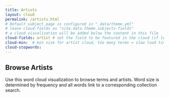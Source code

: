 ```yaml
---
title: Artists
layout: cloud
permalink: /artists.html
# Default subject page is configured in "_data/theme.yml"
# leave cloud-fields as "site.data.theme.subjects-fields"
# a cloud visualization will be added below the content in this file
cloud-fields: artist # set the field to be featured in the cloud (if left blank, none will be generated)
cloud-min:  # min size for artist cloud, too many terms = slow load time!
cloud-stopwords:
---
```


## Browse Artists

Use this word cloud visualization to browse terms and artists.
Word size is determined by frequency and all words link to a corresponding collection search.
